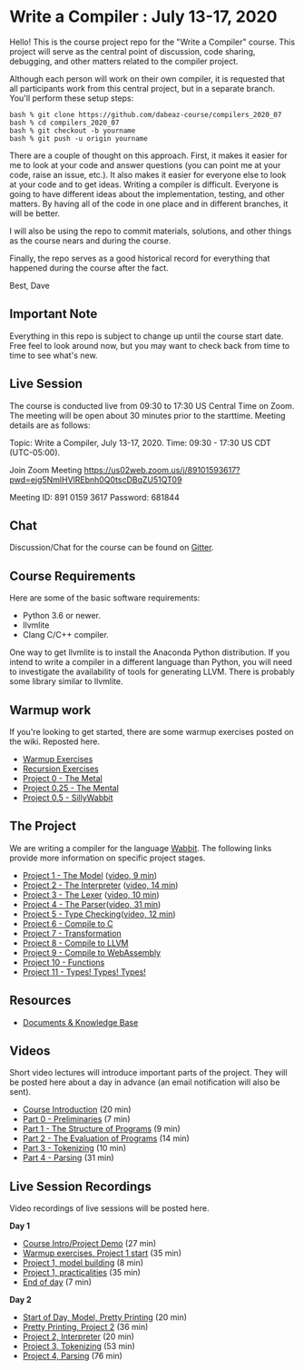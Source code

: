# Write a Compiler : July 13-17, 2020

Hello! This is the course project repo for the "Write a Compiler"
course.  This project will serve as the central point of discussion, code
sharing, debugging, and other matters related to the compiler project.

Although each person will work on their own compiler, it is requested
that all participants work from this central project, but in a separate
branch.   You'll perform these setup steps:

    bash % git clone https://github.com/dabeaz-course/compilers_2020_07
    bash % cd compilers_2020_07
    bash % git checkout -b yourname
    bash % git push -u origin yourname

There are a couple of thought on this approach. First, it makes it
easier for me to look at your code and answer questions (you can 
point me at your code, raise an issue, etc.).   It also makes it easier
for everyone else to look at your code and to get ideas.  Writing a
compiler is difficult. Everyone is going to have different ideas about
the implementation, testing, and other matters.  By having all of the
code in one place and in different branches, it will be better.

I will also be using the repo to commit materials, solutions, and 
other things as the course nears and during the course.

Finally, the repo serves as a good historical record for everything
that happened during the course after the fact.

Best,
Dave

## Important Note

Everything in this repo is subject to change up until the course start date.
Free feel to look around now, but you may want to check back from time to
time to see what's new.

## Live Session 

The course is conducted live from 09:30 to 17:30 US Central Time on Zoom.
The meeting will be open about 30 minutes prior to the starttime. Meeting
details are as follows:

Topic: Write a Compiler, July 13-17, 2020.
Time: 09:30 - 17:30 US CDT (UTC-05:00). 

Join Zoom Meeting
https://us02web.zoom.us/j/89101593617?pwd=ejg5NmlHVlREbnh0Q0tscDBqZU51QT09

Meeting ID: 891 0159 3617
Password: 681844

## Chat

Discussion/Chat for the course can be found on [Gitter](https://gitter.im/dabeaz-course/compilers_2020_07).

## Course Requirements

Here are some of the basic software requirements:

* Python 3.6 or newer.
* llvmlite
* Clang C/C++ compiler.

One way to get llvmlite is to install the Anaconda Python
distribution.  If you intend to write a compiler in a different
language than Python, you will need to investigate the availability of
tools for generating LLVM. There is probably some library similar to
llvmlite.

## Warmup work

If you're looking to get started, there are some warmup exercises posted
on the wiki.   Reposted here.

* [Warmup Exercises](docs/Warmup-Exercises.md)
* [Recursion Exercises](docs/Recursion-Exercises.md)
* [Project 0 - The Metal](docs/Project0_The_Metal.md)
* [Project 0.25 - The Mental](docs/Project0_25_The_Mental.md)
* [Project 0.5 - SillyWabbit](docs/Project0_5_SillyWabbit.md)

## The Project

We are writing a compiler for the language [Wabbit](docs/Wabbit-Specification.md).
The following links provide more information on specific project stages.

* [Project 1 - The Model](docs/Project1_The_Model.md) ([video, 9 min](https://vimeo.com/437187898/2be4149e65))
* [Project 2 - The Interpreter](docs/Project2_The_Interpreter.md) ([video, 14 min](https://vimeo.com/437683254/2e02302bd4))
* [Project 3 - The Lexer](docs/Project3_Tokenizing.md) ([video, 10 min](https://vimeo.com/438048193/408c6cee16))
* [Project 4 - The Parser](docs/Project4_Parsing.md)([video, 31 min](https://vimeo.com/438047448/2900af0ab5))
* [Project 5 - Type Checking](docs/Project5_Type_Checking.md)([video, 12 min](https://vimeo.com/438496863/40d59a3fb0))
* [Project 6 - Compile to C](docs/Project6_Compile_to_C.md)
* [Project 7 - Transformation](docs/Project7_Transformation.md)
* [Project 8 - Compile to LLVM](docs/Project8_Generating_LLVM.md)
* [Project 9 - Compile to WebAssembly](docs/Project9_Generating_WebAssembly.md)
* [Project 10 - Functions](docs/Project10_Function_Calls.md)
* [Project 11 - Types! Types! Types!](docs/Project11_Types_Types_Types.md)

## Resources

* [Documents & Knowledge Base](docs/README.md)

## Videos

Short video lectures will introduce important parts of the project.
They will be posted here about a day in advance (an email notification
will also be sent).

* [Course Introduction](https://vimeo.com/437164645/de9053efbc) (20 min)
* [Part 0 - Preliminaries](https://vimeo.com/437166026/5a710f2e58) (7 min)
* [Part 1 - The Structure of Programs](https://vimeo.com/437187898/2be4149e65) (9 min)
* [Part 2 - The Evaluation of Programs](https://vimeo.com/437683254/2e02302bd4) (14 min)
* [Part 3 - Tokenizing](https://vimeo.com/438048193/408c6cee16) (10 min)
* [Part 4 - Parsing](https://vimeo.com/438047448/2900af0ab5) (31 min)

## Live Session Recordings

Video recordings of live sessions will be posted here.

**Day 1**

* [Course Intro/Project Demo](https://vimeo.com/437949039/17d0f4b52d) (27 min)
* [Warmup exercises, Project 1 start](https://vimeo.com/437949958/6c08b2b044) (35 min)
* [Project 1, model building](https://vimeo.com/438005734/3978c944d5) (8 min)
* [Project 1, practicalities](https://vimeo.com/438006039/b2c4453294) (35 min)
* [End of day](https://vimeo.com/438017483/bfc2d0bbe7) (7 min)

**Day 2**

* [Start of Day, Model, Pretty Printing](https://vimeo.com/438372824/cd34c3dee2) (20 min)
* [Pretty Printing, Project 2](https://vimeo.com/438373292/1f5a5544f4) (36 min)
* [Project 2, Interpreter](https://vimeo.com/438374155/79bd6e3b28) (20 min)
* [Project 3, Tokenizing](https://vimeo.com/438374640/9bad93ccac) (53 min)
* [Project 4, Parsing](https://vimeo.com/438379681/f366bb2cca) (76 min)

